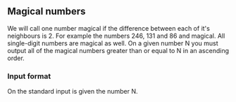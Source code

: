 ## Magical numbers ##
We will call one number magical if the difference between each of it's neighbours is 2. For example the numbers 246, 131 and 86 and magical.
All single-digit numbers are magical as well. On a given number N you must output all of the magical numbers greater than or equal to N in an ascending order.
### Input format ###
On the standard input is given the number N.
